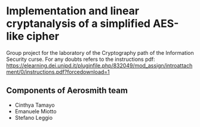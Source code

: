 # Implementation and linear cryptanalysis of a simplified AES-like cipher

Group project for the laboratory of the Cryptography path of the Information Security curse.
For any doubts refers to the instructions pdf: https://elearning.dei.unipd.it/pluginfile.php/832049/mod_assign/introattachment/0/instructions.pdf?forcedownload=1

## Components of Aerosmith team
+ Cinthya Tamayo
+ Emanuele Miotto
+ Stefano Leggio
